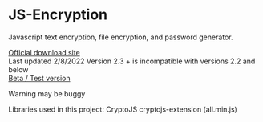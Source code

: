 # JS-Encryption
Javascript text encryption, file encryption, and password generator.

<a href="https://JS-Encryption-updater.smartcoder21.repl.co">Official download site</a>
<br>
Last updated 2/8/2022
Version 2.3 + is incompatible with versions 2.2 and below
<br>
<a href="https://JS-Encryption-20.smartcoder21.repl.co">Beta / Test version</a>
<br>

Warning may be buggy

Libraries used in this project:
CryptoJS
cryptojs-extension (all.min.js)
